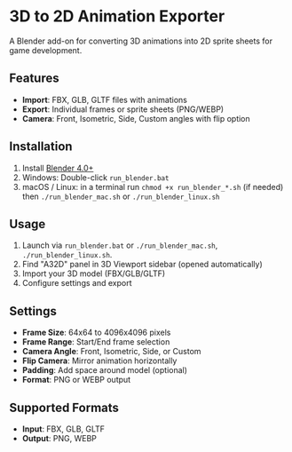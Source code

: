 # 3D to 2D Animation Exporter

A Blender add-on for converting 3D animations into 2D sprite sheets for game development.

## Features

- **Import**: FBX, GLB, GLTF files with animations
- **Export**: Individual frames or sprite sheets (PNG/WEBP)
- **Camera**: Front, Isometric, Side, Custom angles with flip option

## Installation

1. Install [Blender 4.0+](https://www.blender.org/download/)
2. Windows: Double-click `run_blender.bat`
3. macOS / Linux: in a terminal run `chmod +x run_blender_*.sh` (if needed) then `./run_blender_mac.sh` or `./run_blender_linux.sh`

## Usage

1. Launch via `run_blender.bat` or `./run_blender_mac.sh`, `./run_blender_linux.sh`.
2. Find "A32D" panel in 3D Viewport sidebar (opened automatically)
3. Import your 3D model (FBX/GLB/GLTF)
4. Configure settings and export

## Settings

- **Frame Size**: 64x64 to 4096x4096 pixels
- **Frame Range**: Start/End frame selection
- **Camera Angle**: Front, Isometric, Side, or Custom
- **Flip Camera**: Mirror animation horizontally
- **Padding**: Add space around model (optional)
- **Format**: PNG or WEBP output

## Supported Formats

- **Input**: FBX, GLB, GLTF
- **Output**: PNG, WEBP